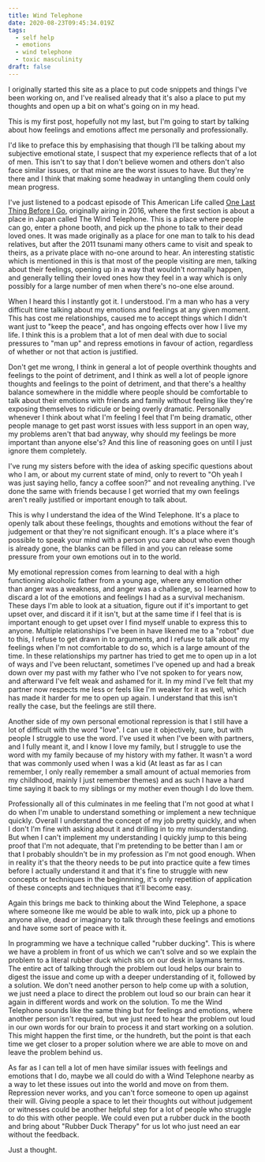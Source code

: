 ```yaml
---
title: Wind Telephone
date: 2020-08-23T09:45:34.019Z
tags:
  - self help
  - emotions
  - wind telephone
  - toxic masculinity
draft: false
---
```

I originally started this site as a place to put code snippets and things I've been working on, and I've realised already that it's also a place to put my thoughts and open up a bit on what's going on in my head. 

This is my first post, hopefully not my last, but I'm going to start by talking about how feelings and emotions affect me personally and professionally.

I'd like to preface this by emphasising  that though I’ll be talking about my subjective emotional state,  I suspect that my experience reflects that of a lot of men. This isn't to say that I don't believe women and others don't also face similar issues, or that mine are the worst issues to have. But they're there and I think that making some headway in untangling them could only mean progress.

I've just listened to a podcast episode of This American Life called [One Last Thing Before I Go](https://www.thisamericanlife.org/597/one-last-thing-before-i-go-2016), originally airing in 2016, where the first section is about a place in Japan called The Wind Telephone. This is a place where people can go, enter a phone booth, and pick up the phone to talk to their dead loved ones. It was made originally as a place for one man to talk to his dead relatives, but after the 2011 tsunami many others came to visit and speak to theirs, as a private place with no-one around to hear. An interesting statistic which is mentioned in this is that most of the people visiting are men, talking about their feelings, opening up in a way that wouldn't normally happen, and generally telling their loved ones how they feel in a way which is only possibly for a large number of men when there's no-one else around.

When I heard this I instantly got it. I understood. I'm a man who has a very difficult time talking about my emotions and feelings at any given moment. This has cost me relationships, caused me to accept things which I didn't want just to "keep the peace", and has ongoing effects over how I live my life. I think this is a problem that a lot of men deal with due to social pressures to "man up" and repress emotions in favour of action, regardless of whether or not that action is justified.

Don't get me wrong, I think in general a lot of people overthink thoughts and feelings to the point of detriment, and I think as well a lot of people ignore thoughts and feelings to the point of detriment, and that there's a healthy balance somewhere in the middle where people should be comfortable to talk about their emotions with friends and family without feeling like they're exposing themselves to ridicule or being overly dramatic. Personally whenever I think about what I'm feeling I feel that I'm being dramatic, other people manage to get past worst issues with less support in an open way, my problems aren't that bad anyway, why should my feelings be more important than anyone else's? And this line of reasoning goes on until I just ignore them completely.

I've rung my sisters before with the idea of asking specific questions about who I am, or about my current state of mind, only to revert to "Oh yeah I was just saying hello, fancy a coffee soon?" and not revealing anything. I've done the same with friends because I get worried that my own feelings aren't really justified or important enough to talk about.

This is why I understand the idea of the Wind Telephone. It's a place to openly talk about these feelings, thoughts and emotions without the fear of judgement or that they're not significant enough. It's a place where it's possible to speak your mind with a person you care about who even though is already gone, the blanks can be filled in and you can release some pressure from your own emotions out in to the world.

My emotional repression comes from learning to deal with a high functioning alcoholic father from a young age, where any emotion other than anger was a weakness, and anger was a challenge, so I learned how to discard a lot of the emotions and feelings I had as a survival mechanism. These days I'm able to look at a situation, figure out if it's important to get upset over, and discard it if it isn't, but at the same time if I feel that is is important enough to get upset over I find myself unable to express this to anyone. Multiple relationships I've been in have likened me to a "robot" due to this, I refuse to get drawn in to arguments, and I refuse to talk about my feelings when I'm not comfortable to do so, which is a large amount of the time. In these relationships my partner has tried to get me to open up in a lot of ways and I've been reluctant, sometimes I've opened up and had a break down over my past with my father who I've not spoken to for years now, and afterward I've felt weak and ashamed for it. In my mind I've felt that my partner now respects me less or feels like I'm weaker for it as well, which has made it harder for me to open up again. I understand that this isn't really the case, but the feelings are still there.

Another side of my own personal emotional repression is that I still have a lot of difficult with the word "love". I can use it objectively, sure, but with people I struggle to use the word. I've used it when I've been with partners, and I fully meant it, and I know I love my family, but I struggle to use the word with my family because of my history with my father. It wasn't a word that was commonly used when I was a kid (At least as far as I can remember, I only really remember a small amount of actual memories from my childhood, mainly I just remember themes) and as such I have a hard time saying it back to my siblings or my mother even though I do love them.

Professionally all of this culminates in me feeling that I'm not good at what I do when I'm unable to understand something or implement a new technique quickly. Overall I understand the concept of my job pretty quickly, and when I don't I'm fine with asking about it and drilling in to my misunderstanding. But when I can't implement my understanding I quickly jump to this being proof that I'm not adequate, that I'm pretending to be better than I am or that I probably shouldn't be in my profession as I'm not good enough. When in reality it's that the theory needs to be put into practice quite a few times before I actually understand it and that it's fine to struggle with new concepts or techniques in the beginnning, it's only repetition of application of these concepts and techniques that it'll become easy.

Again this brings me back to thinking about the Wind Telephone, a space where someone like me would be able to walk into, pick up a phone to anyone alive, dead or imaginary to talk through these feelings and emotions and have some sort of peace with it.

In programming we have a technique called "rubber ducking". This is where we have a problem in front of us which we can't solve and so we explain the problem to a literal rubber duck which sits on our desk in laymans terms. The entire act of talking through the problem out loud helps our brain to digest the issue and come up with a deeper understanding of it, followed by a solution. We don't need another person to help come up with a solution, we just need a place to direct the problem out loud so our brain can hear it again in different words and work on the solution. To me the Wind Telephone sounds like the same thing but for feelings and emotions, where another person isn't required, but we just need to hear the problem out loud in our own words for our brain to process it and start working on a solution. This might happen the first time, or the hundreth, but the point is that each time we get closer to a proper solution where we are able to move on and leave the problem behind us.

As far as I can tell a lot of men have similar issues with feelings and emotions that I do, maybe we all could do with a Wind Telephone nearby as a way to let these issues out into the world and move on from them. Repression never works, and you can't force someone to open up against their will. Giving people a space to let their thoughts out without judgement or witnesses could be another helpful step for a lot of people who struggle to do this with other people. We could even put a rubber duck in the booth and bring about "Rubber Duck Therapy" for us lot who just need an ear without the feedback.

Just a thought.